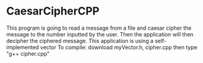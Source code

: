 # CaesarCipherCPP
This program is going to read a message from a file and caesar cipher the message to the number inputted by the user. Then the application will then decipher the ciphered message. This application is using a self-implemented vector
To compile: download myVector.h, cipher.cpp then type "g++ cipher.cpp"
